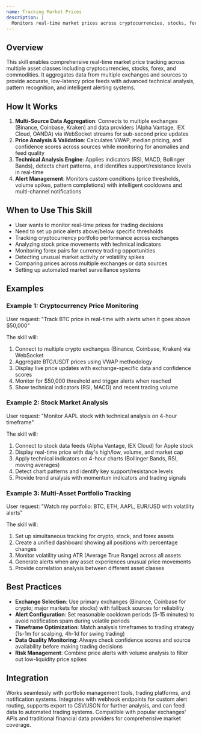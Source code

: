 ```yaml
---
name: Tracking Market Prices
description: |
  Monitors real-time market prices across cryptocurrencies, stocks, forex, and commodities using multi-exchange data feeds with advanced analytics and alerts. Activates when users mention "track price", "monitor market", "watch crypto", "price alerts", "real-time quotes", "market data", or need live trading information with technical analysis and pattern recognition.
---
```


## Overview

This skill enables comprehensive real-time market price tracking across multiple asset classes including cryptocurrencies, stocks, forex, and commodities. It aggregates data from multiple exchanges and sources to provide accurate, low-latency price feeds with advanced technical analysis, pattern recognition, and intelligent alerting systems.

## How It Works

1. **Multi-Source Data Aggregation**: Connects to multiple exchanges (Binance, Coinbase, Kraken) and data providers (Alpha Vantage, IEX Cloud, OANDA) via WebSocket streams for sub-second price updates
2. **Price Analysis & Validation**: Calculates VWAP, median pricing, and confidence scores across sources while monitoring for anomalies and feed quality
3. **Technical Analysis Engine**: Applies indicators (RSI, MACD, Bollinger Bands), detects chart patterns, and identifies support/resistance levels in real-time
4. **Alert Management**: Monitors custom conditions (price thresholds, volume spikes, pattern completions) with intelligent cooldowns and multi-channel notifications

## When to Use This Skill

- User wants to monitor real-time prices for trading decisions
- Need to set up price alerts above/below specific thresholds
- Tracking cryptocurrency portfolio performance across exchanges
- Analyzing stock price movements with technical indicators
- Monitoring forex pairs for currency trading opportunities
- Detecting unusual market activity or volatility spikes
- Comparing prices across multiple exchanges or data sources
- Setting up automated market surveillance systems

## Examples

### Example 1: Cryptocurrency Price Monitoring
User request: "Track BTC price in real-time with alerts when it goes above $50,000"

The skill will:
1. Connect to multiple crypto exchanges (Binance, Coinbase, Kraken) via WebSocket
2. Aggregate BTC/USDT prices using VWAP methodology
3. Display live price updates with exchange-specific data and confidence scores
4. Monitor for $50,000 threshold and trigger alerts when reached
5. Show technical indicators (RSI, MACD) and recent trading volume

### Example 2: Stock Market Analysis
User request: "Monitor AAPL stock with technical analysis on 4-hour timeframe"

The skill will:
1. Connect to stock data feeds (Alpha Vantage, IEX Cloud) for Apple stock
2. Display real-time price with day's high/low, volume, and market cap
3. Apply technical indicators on 4-hour charts (Bollinger Bands, RSI, moving averages)
4. Detect chart patterns and identify key support/resistance levels
5. Provide trend analysis with momentum indicators and trading signals

### Example 3: Multi-Asset Portfolio Tracking
User request: "Watch my portfolio: BTC, ETH, AAPL, EUR/USD with volatility alerts"

The skill will:
1. Set up simultaneous tracking for crypto, stock, and forex assets
2. Create a unified dashboard showing all positions with percentage changes
3. Monitor volatility using ATR (Average True Range) across all assets
4. Generate alerts when any asset experiences unusual price movements
5. Provide correlation analysis between different asset classes

## Best Practices

- **Exchange Selection**: Use primary exchanges (Binance, Coinbase for crypto; major markets for stocks) with fallback sources for reliability
- **Alert Configuration**: Set reasonable cooldown periods (5-15 minutes) to avoid notification spam during volatile periods
- **Timeframe Optimization**: Match analysis timeframes to trading strategy (1s-1m for scalping, 4h-1d for swing trading)
- **Data Quality Monitoring**: Always check confidence scores and source availability before making trading decisions
- **Risk Management**: Combine price alerts with volume analysis to filter out low-liquidity price spikes

## Integration

Works seamlessly with portfolio management tools, trading platforms, and notification systems. Integrates with webhook endpoints for custom alert routing, supports export to CSV/JSON for further analysis, and can feed data to automated trading systems. Compatible with popular exchanges' APIs and traditional financial data providers for comprehensive market coverage.
